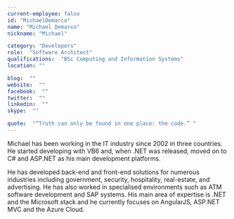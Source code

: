 ```yaml
---
current-employee: false
id: "MichaelDemarco"
name: "Michael Demarco"
nickname: "Michael"

category: "Developers"
role:  "Software Architect"
qualifications:  "BSc Computing and Information Systems"
location: ""

blog:  ""
website:  ""
facebook:  ""
twitter:  ""
linkedin:  ""
skype:  ""

quote:  "“Truth can only be found in one place: the code.” "
---
```


Michael has been working in the IT industry since 2002 in three countries. He started developing with VB6 and, when .NET was released, moved on to C# and ASP.NET as his main development platforms. 

He has developed back-end and front-end solutions for numerous industries including government, security, hospitality, real-estate, and advertising. He has also worked in specialised environments such as ATM software development and SAP systems. His main area of expertise is .NET and the Microsoft stack and he currently focuses on AngularJS, ASP.NET MVC and the Azure Cloud.